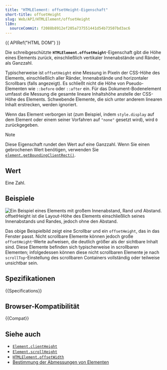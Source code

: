 ```yaml
---
title: "HTMLElement: offsetHeight-Eigenschaft"
short-title: offsetHeight
slug: Web/API/HTMLElement/offsetHeight
l10n:
  sourceCommit: f2088b8912ef205a737551441d54b73507bd3ac6
---
```


{{ APIRef("HTML DOM") }}

Die schreibgeschützte **`HTMLElement.offsetHeight`**-Eigenschaft gibt
die Höhe eines Elements zurück, einschließlich vertikaler Innenabstände und Ränder, als Ganzzahl.

Typischerweise ist `offsetHeight` eine Messung in Pixeln der CSS-Höhe des Elements, einschließlich aller Ränder, Innenabstände und horizontaler Scrollbars (falls angezeigt). Es schließt nicht die Höhe von Pseudo-Elementen wie `::before` oder `::after` ein. Für das Dokument-Bodenelement umfasst die Messung die gesamte lineare Inhaltshöhe anstelle der CSS-Höhe des Elements. Schwebende Elemente, die sich unter anderem linearen Inhalt erstrecken, werden ignoriert.

Wenn das Element verborgen ist (zum Beispiel, indem `style.display` auf dem
Element oder einem seiner Vorfahren auf `"none"` gesetzt wird), wird `0` zurückgegeben.

> [!NOTE]
> Diese Eigenschaft rundet den Wert auf eine Ganzzahl. Wenn Sie einen gebrochenen Wert benötigen, verwenden Sie [`element.getBoundingClientRect()`](/de/docs/Web/API/Element/getBoundingClientRect).

## Wert

Eine Zahl.

## Beispiele

![Ein Beispiel eines Elements mit großem Innenabstand, Rand und Abstand. `offsetHeight` ist die Layout-Höhe des Elements einschließlich seines Innenabstands und Randes, jedoch ohne den Abstand.](dimensions-offset.png)

Das obige Beispielbild zeigt eine Scrollbar und ein `offsetHeight`, das in das Fenster passt. Nicht scrollbare Elemente können jedoch große `offsetHeight`-Werte aufweisen, die deutlich größer als der sichtbare Inhalt sind. Diese Elemente befinden sich typischerweise in scrollbaren Elementen; infolgedessen können diese nicht scrollbaren Elemente je nach `scrollTop`-Einstellung des scrollbaren Containers vollständig oder teilweise unsichtbar sein.

## Spezifikationen

{{Specifications}}

## Browser-Kompatibilität

{{Compat}}

## Siehe auch

- [`Element.clientHeight`](/de/docs/Web/API/Element/clientHeight)
- [`Element.scrollHeight`](/de/docs/Web/API/Element/scrollHeight)
- [`HTMLElement.offsetWidth`](/de/docs/Web/API/HTMLElement/offsetWidth)
- [Bestimmung der Abmessungen von Elementen](/de/docs/Web/API/CSS_Object_Model/Determining_the_dimensions_of_elements)
